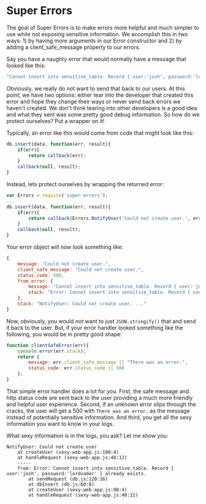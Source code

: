 # Super Errors

The goal of Super Errors is to make errors more helpful and much simpler to use while not exposing sensitive information. We accomplish this in two ways: 1) by having more arguments in our Error constructor and 2) by adding a client_safe_message property to our errors.

Say you have a naughty error that would normally have a message that looked like this:

```javascript
"Cannot insert into sensitive_table. Record { user:'josh', password:'lordvader' } already exists."
```

Obviously, we really do not want to send that back to our users. At this point, we have two options: either tear into the developer that created this error and hope they change their ways or never send back errors we haven't created. We don't think tearing into other developers is a good idea and what they sent was some pretty good debug information. So how do we protect ourselves? Put a wrapper on it!

Typically, an error like this would come from code that might look like this:

```javascript
db.insert(data, function(err, result){
    if(err){
        return callback(err);
    }
    callback(null, result);
}
```

Instead, lets protect ourselves by wrapping the returned error:

```javascript
var Errors = require('super-errors');
...
db.insert(data, function(err, result){
    if(err){
        return callback(Errors.NotifyUser('Could not create user.', err));
    }
    callback(null, result);
}
```

Your error object will now look something like:

```javascript
{
    message: "Could not create user.",
    client_safe_message: "Could not create user.",
    status_code: 500,
    from_error: {
        message: "Cannot insert into sensitive_table. Record { user:'josh', password:'lordvader' } already exists.",
        stack: "Error: Cannot insert into sensitive_table. Record { user:'josh', password:'lordvader' } already exists. ..."
    },
    stack: "NotifyUser: Could not create user. ..."
}
```

Now, obviously, you would *not* want to just `JSON.stringify()` that and send it back to the user. But, if your error handler looked something like the following, you would be in pretty good shape:

```javascript
function clientSafeError(err){
    console.error(err.stack);
    return {
        message: err.client_safe_message || "There was an error.",
        status_code: err.status_code || 500
    };
}
```

That simple error handler does a lot for you. First, the safe message and http status code are sent back to the user providing a much more friendly and helpful user experience. Second, if an unknown error slips through the cracks, the user will get a 500 with `There was an error.` as the message instead of potentially sensitive information. And third, you get all the sexy information you want to know in your logs.

What sexy information is in the logs, you ask? Let me show you:

```
NotifyUser: Could not create user
    at createUser (sexy-web-app.js:100:4)
    at handleRequest (sexy-web-app.js:40:12)
    -----
    from: Error: Cannot insert into sensitive_table. Record { user:'josh', password:'lordvader' } already exists.
        at sendRequest (db.js:120:16)
        at dbInsert (db.js:60:8)
        at createUser (sexy-web-app.js:98:4)
        at handleRequest (sexy-web-app.js:40:12)
```

